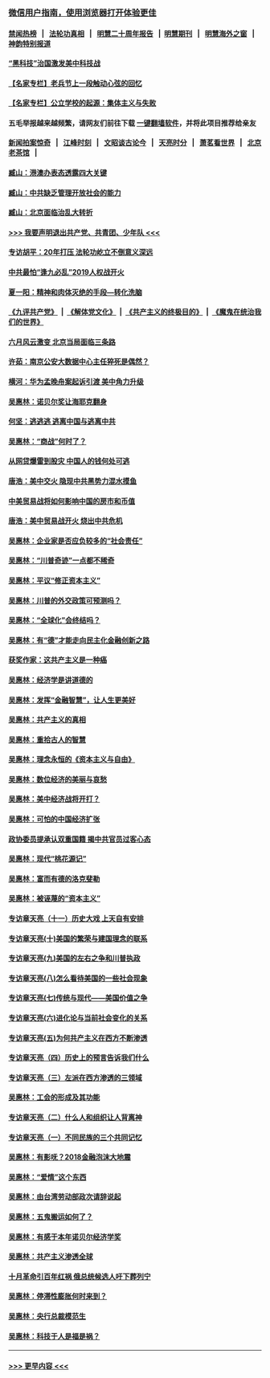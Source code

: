 ### [微信用户指南，使用浏览器打开体验更佳](https://github.com/gfw-breaker/banned-news1/blob/master/indexes/wechat-guide.md?t=0)
#### [禁闻热榜](热点新闻.md?t=0)  &nbsp;&nbsp;|&nbsp;&nbsp; [法轮功真相](https://github.com/gfw-breaker/truth/blob/master/README.md?t=0) &nbsp;&nbsp;|&nbsp;&nbsp; [明慧二十周年报告](https://github.com/gfw-breaker/mh-reports/blob/master/README.md?t=0) &nbsp;&nbsp;|&nbsp;&nbsp;[明慧期刊](https://github.com/gfw-breaker/mh-qikan) &nbsp;&nbsp;|&nbsp;&nbsp; [明慧海外之窗](https://github.com/gfw-breaker/mh-news/blob/master/README.md?t=0) &nbsp;&nbsp;|&nbsp;&nbsp; [神韵特别报道](https://github.com/gfw-breaker/mh-news/blob/master/shenyun.md?t=0)
#### [“黑科技”治国激发美中科技战](../pages/nsc423/n11638056.md?t=02070344) 
#### [【名家专栏】老兵节上一段触动心弦的回忆](../pages/nsc423/n11646016.md?t=02070344) 
#### [【名家专栏】公立学校的起源：集体主义与失败](../pages/nsc423/n11601833.md?t=02070344) 
#### 五毛举报越来越频繁，请网友们前往下载 [一键翻墙软件](https://github.com/gfw-breaker/ssr-accounts)，并将此项目推荐给亲友
#### [新闻拍案惊奇](https://github.com/gfw-breaker/banned-news1/blob/master/pages/link4.md) &nbsp;&nbsp;|&nbsp;&nbsp; [江峰时刻](https://github.com/gfw-breaker/banned-news1/blob/master/pages/link4.md) &nbsp;&nbsp;|&nbsp;&nbsp; [文昭谈古论今](https://github.com/gfw-breaker/banned-news1/blob/master/pages/link4.md) &nbsp;&nbsp;|&nbsp;&nbsp; [天亮时分](https://github.com/gfw-breaker/banned-news1/blob/master/pages/link4.md) &nbsp;&nbsp;|&nbsp;&nbsp; [萧茗看世界](https://github.com/gfw-breaker/banned-news1/blob/master/pages/link4.md) &nbsp;&nbsp;|&nbsp;&nbsp; [北京老茶馆](https://github.com/gfw-breaker/banned-news1/blob/master/pages/link4.md) &nbsp;&nbsp;|&nbsp;&nbsp; 
#### [臧山：港澳办表态透露四大关键](../pages/nsc423/n11421628.md?t=02070344) 
#### [臧山：中共缺乏管理开放社会的能力](../pages/nsc423/n11407457.md?t=02070344) 
#### [臧山：北京面临治乱大转折](../pages/nsc423/n11406895.md?t=02070344) 
#### [>>> 我要声明退出共产党、共青团、少年队 <<<](https://github.com/begood0513/goodnews/blob/master/quit/letter.md) 
#### [专访胡平：20年打压 法轮功屹立不倒意义深远](../pages/nsc423/n11398800.md?t=02070344) 
#### [中共最怕“逢九必乱”2019人权战开火](../pages/nsc423/n11385248.md?t=02070344) 
#### [夏一阳：精神和肉体灭绝的手段—转化洗脑](../pages/nsc423/n11368250.md?t=02070344) 
#### [《九评共产党》](https://github.com/begood0513/9ping.md/blob/master/README.md) &nbsp;|&nbsp; [《解体党文化》](../../../../jtdwh.md/blob/master/README.md)  &nbsp;|&nbsp; [《共产主义的终极目的》](../../../../gczydzjmd.md/blob/master/README.md) &nbsp;|&nbsp; [《魔鬼在统治我们的世界》](../../../../mgztzwmdsj.md/blob/master/README.md) 
#### [六月风云激变 北京当局面临三条路](../pages/nsc423/n11313668.md?t=02070344) 
#### [许茹：南京公安大数据中心主任猝死是偶然？](../pages/nsc423/n11064744.md?t=02070344) 
#### [横河：华为孟晚舟案起诉引渡 美中角力升级](../pages/nsc423/n11027230.md?t=02070344) 
#### [吴惠林：诺贝尔奖让海耶克翻身](../pages/nsc423/n10890049.md?t=02070344) 
#### [何坚：逃逃逃 逃离中国与逃离中共](../pages/nsc423/n10592891.md?t=02070344) 
#### [吴惠林：“商战”何时了？](../pages/nsc423/n10573558.md?t=02070344) 
#### [从网贷爆雷到股灾 中国人的钱何处可逃](../pages/nsc423/n10572800.md?t=02070344) 
#### [唐浩：美中交火 隐现中共黑势力混水摸鱼](../pages/nsc423/n10544040.md?t=02070344) 
#### [中美贸易战将如何影响中国的房市和币值](../pages/nsc423/n10543697.md?t=02070344) 
#### [唐浩：美中贸易战开火 烧出中共危机](../pages/nsc423/n10540126.md?t=02070344) 
#### [吴惠林：企业家是否应负较多的“社会责任”](../pages/nsc423/n10535022.md?t=02070344) 
#### [吴惠林：“川普奇迹”一点都不稀奇](../pages/nsc423/n10512808.md?t=02070344) 
#### [吴惠林：平议“修正资本主义”](../pages/nsc423/n10495724.md?t=02070344) 
#### [吴惠林：川普的外交政策可预测吗？](../pages/nsc423/n10462387.md?t=02070344) 
#### [吴惠林：“全球化”会终结吗？](../pages/nsc423/n10452838.md?t=02070344) 
#### [吴惠林：有“德”才能走向民主化金融创新之路](../pages/nsc423/n10432292.md?t=02070344) 
#### [获奖作家：这共产主义是一种癌](../pages/nsc423/n10431541.md?t=02070344) 
#### [吴惠林：经济学是讲道德的](../pages/nsc423/n10398014.md?t=02070344) 
#### [吴惠林：发挥“金融智慧”，让人生更美好](../pages/nsc423/n10375019.md?t=02070344) 
#### [吴惠林：共产主义的真相](../pages/nsc423/n10351394.md?t=02070344) 
#### [吴惠林：重拾古人的智慧](../pages/nsc423/n10337691.md?t=02070344) 
#### [吴惠林：理念永恒的《资本主义与自由》](../pages/nsc423/n10316274.md?t=02070344) 
#### [吴惠林：数位经济的美丽与哀愁](../pages/nsc423/n10292946.md?t=02070344) 
#### [吴惠林：美中经济战将开打？](../pages/nsc423/n10258825.md?t=02070344) 
#### [吴惠林：可怕的中国经济扩张](../pages/nsc423/n10219147.md?t=02070344) 
#### [政协委员提承认双重国籍 揭中共官员过客心态](../pages/nsc423/n10208809.md?t=02070344) 
#### [吴惠林：现代“桃花源记”](../pages/nsc423/n10185234.md?t=02070344) 
#### [吴惠林：富而有德的洛克斐勒](../pages/nsc423/n10142264.md?t=02070344) 
#### [吴惠林：被诬蔑的“资本主义”](../pages/nsc423/n10124816.md?t=02070344) 
#### [专访章天亮（十一）历史大戏 上天自有安排](../pages/nsc423/n10094905.md?t=02070344) 
#### [专访章天亮(十)美国的繁荣与建国理念的联系](../pages/nsc423/n10094899.md?t=02070344) 
#### [专访章天亮(九)美国的左右之争和川普执政](../pages/nsc423/n10094889.md?t=02070344) 
#### [专访章天亮(八)怎么看待美国的一些社会现象](../pages/nsc423/n10094857.md?t=02070344) 
#### [专访章天亮(七)传统与现代——美国价值之争](../pages/nsc423/n10093140.md?t=02070344) 
#### [专访章天亮(六)进化论与当前社会变化的关系](../pages/nsc423/n10092036.md?t=02070344) 
#### [专访章天亮(五)为何共产主义在西方不断渗透](../pages/nsc423/n10083620.md?t=02070344) 
#### [专访章天亮（四）历史上的预言告诉我们什么](../pages/nsc423/n10083606.md?t=02070344) 
#### [专访章天亮（三）左派在西方渗透的三领域](../pages/nsc423/n10081115.md?t=02070344) 
#### [吴惠林：工会的形成及其功能](../pages/nsc423/n10080633.md?t=02070344) 
#### [专访章天亮（二）什么人和组织让人背离神](../pages/nsc423/n10076637.md?t=02070344) 
#### [专访章天亮（一）不同民族的三个共同记忆](../pages/nsc423/n10074188.md?t=02070344) 
#### [吴惠林：有影呒？2018金融泡沫大地震](../pages/nsc423/n10040534.md?t=02070344) 
#### [吴惠林：“爱情”这个东西](../pages/nsc423/n10019423.md?t=02070344) 
#### [吴惠林：由台湾劳动部政次请辞说起](../pages/nsc423/n9979679.md?t=02070344) 
#### [吴惠林：五鬼搬运如何了？](../pages/nsc423/n9925338.md?t=02070344) 
#### [吴惠林：有感于本年诺贝尔经济学奖](../pages/nsc423/n9871883.md?t=02070344) 
#### [吴惠林：共产主义渗透全球](../pages/nsc423/n9812748.md?t=02070344) 
#### [十月革命引百年红祸 俄总统候选人吁下葬列宁](../pages/nsc423/n9810182.md?t=02070344) 
#### [吴惠林：停滞性膨胀何时来到？](../pages/nsc423/n9764136.md?t=02070344) 
#### [吴惠林：央行总裁模范生](../pages/nsc423/n9728134.md?t=02070344) 
#### [吴惠林：科技于人是福是祸？](../pages/nsc423/n9672982.md?t=02070344) 

----
#### [ >>> 更早内容 <<< ](../indexes/nsc423-earlier.md)
